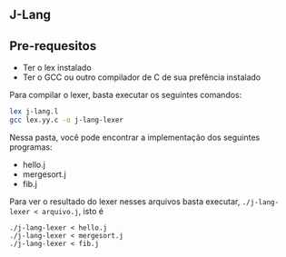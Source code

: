## J-Lang

## Pre-requesitos

- Ter o lex instalado
- Ter o GCC ou outro compilador de C de sua prefência instalado

Para compilar o lexer, basta executar os seguintes comandos:

```bash
lex j-lang.l
gcc lex.yy.c -o j-lang-lexer
```

Nessa pasta, você pode encontrar a implementação dos seguintes programas:

- hello.j
- mergesort.j
- fib.j

Para ver o resultado do lexer nesses arquivos basta executar, `./j-lang-lexer < arquivo.j`, isto é

```
./j-lang-lexer < hello.j
./j-lang-lexer < mergesort.j
./j-lang-lexer < fib.j
```
